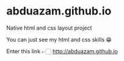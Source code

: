 # abduazam.github.io

Native html and css layout project

You can just see my html and css skills 😁

Enter this link 👉🏻 http://abduazam.github.io
